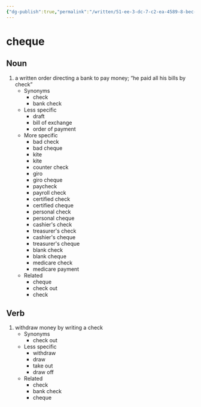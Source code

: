 ```yaml
---
{"dg-publish":true,"permalink":"/written/51-ee-3-dc-7-c2-ea-4589-8-bec-98-fe-9-ed-83869/","dgHomeLink":true,"dgPassFrontmatter":false}
---
```


# cheque


## Noun

1. a written order directing a bank to pay money; “he paid all his bills by check”
	- Synonyms
		- check
		- bank check
	- Less specific
		- draft
		- bill of exchange
		- order of payment
	- More specific
		- bad check
		- bad cheque
		- kite
		- kite
		- counter check
		- giro
		- giro cheque
		- paycheck
		- payroll check
		- certified check
		- certified cheque
		- personal check
		- personal cheque
		- cashier's check
		- treasurer's check
		- cashier's cheque
		- treasurer's cheque
		- blank check
		- blank cheque
		- medicare check
		- medicare payment
	- Related
		- cheque
		- check out
		- check

## Verb

1. withdraw money by writing a check
	- Synonyms
		- check out
	- Less specific
		- withdraw
		- draw
		- take out
		- draw off
	- Related
		- check
		- bank check
		- cheque


